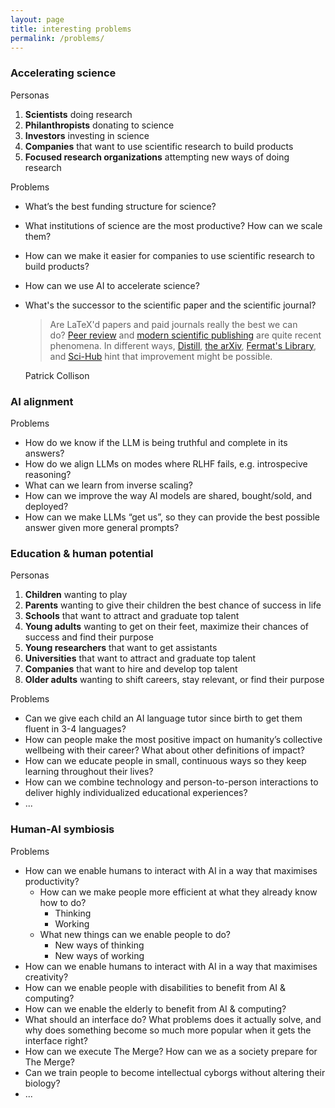 ```yaml
---
layout: page
title: interesting problems
permalink: /problems/
---
```


### **Accelerating science**

Personas

1. **Scientists** doing research
2. **Philanthropists** donating to science
3. **Investors** investing in science
4. **Companies** that want to use scientific research to build products
5. **Focused research organizations** attempting new ways of doing research

Problems

- What’s the best funding structure for science?
- What institutions of science are the most productive? How can we scale them?
- How can we make it easier for companies to use scientific research to build products?
- How can we use AI to accelerate science?
- What's the successor to the scientific paper and the scientific journal?
    
    > Are LaTeX'd papers and paid journals really the best we can do? [Peer review](https://www.timeshighereducation.com/features/peer-review-not-old-you-might-think) and [modern scientific publishing](https://www.theguardian.com/science/2017/jun/27/profitable-business-scientific-publishing-bad-for-science) are quite recent phenomena. In different ways, [Distill](https://distill.pub/2017/ctc/), [the arXiv](https://arxiv.org/), [Fermat's Library](http://fermatslibrary.com/), and [Sci-Hub](https://scihub22266oqcxt.onion.link/) hint that improvement might be possible.
    > 
    
    Patrick Collison

### **AI alignment**

Problems
- How do we know if the LLM is being truthful and complete in its answers?
- How do we align LLMs on modes where RLHF fails, e.g. introspecive reasoning?
- What can we learn from inverse scaling?
- How can we improve the way AI models are shared, bought/sold, and deployed?
- How can we make LLMs “get us”, so they can provide the best possible answer given more general prompts?

### **Education & human potential**

Personas

1. **Children** wanting to play
2. **Parents** wanting to give their children the best chance of success in life
4. **Schools** that want to attract and graduate top talent
5. **Young adults** wanting to get on their feet, maximize their chances of success and find their purpose
6. **Young researchers** that want to get assistants
8. **Universities** that want to attract and graduate top talent
10. **Companies** that want to hire and develop top talent
11. **Older adults** wanting to shift careers, stay relevant, or find their purpose

Problems

- Can we give each child an AI language tutor since birth to get them fluent in 3-4 languages?
- How can people make the most positive impact on humanity’s collective wellbeing with their career? What about other definitions of impact?
- How can we educate people in small, continuous ways so they keep learning throughout their lives?
- How can we combine technology and person-to-person interactions to deliver highly individualized educational experiences?
- ...

### **Human-AI symbiosis**

Problems
- How can we enable humans to interact with AI in a way that maximises productivity?
    - How can we make people more efficient at what they already know how to do?
        - Thinking
        - Working
    - What new things can we enable people to do?
        - New ways of thinking
        - New ways of working
- How can we enable humans to interact with AI in a way that maximises creativity?
- How can we enable people with disabilities to benefit from AI & computing?
- How can we enable the elderly to benefit from AI & computing?
- What should an interface do? What problems does it actually solve, and why does something become so much more popular when it gets the interface right?
- How can we execute The Merge? How can we as a society prepare for The Merge?
- Can we train people to become intellectual cyborgs without altering their biology?
- ...